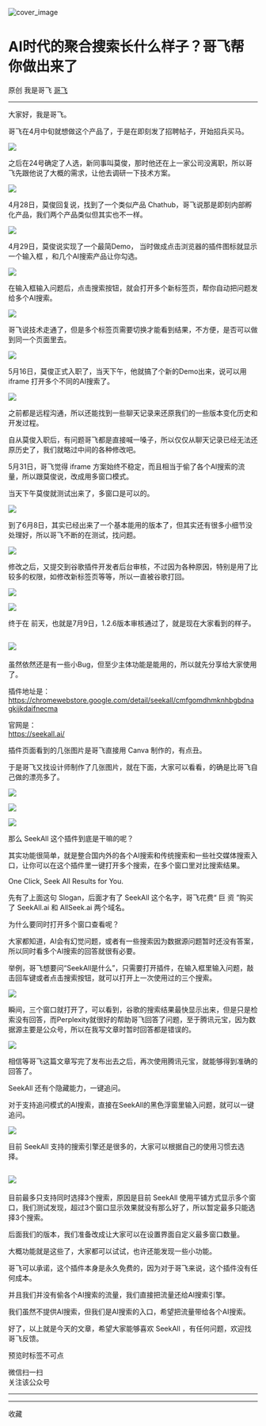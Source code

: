![cover_image](https://mmbiz.qpic.cn/sz_mmbiz_jpg/LBrX00GQeicvvynJa2lDsT2DtwHs2lzCVrCN60ibia55lRq8qrsbXO79ESRRlv7R5yf1iaX5HnYrFFnSgxzfzdibauA/0?wx_fmt=jpeg)

#  AI时代的聚合搜索长什么样子？哥飞帮你做出来了

原创  我是哥飞  [ 哥飞 ](javascript:void\(0\);)

__ _ _ _ _

大家好，我是哥飞。

哥飞在4月中旬就想做这个产品了，于是在即刻发了招聘帖子，开始招兵买马。

![](https://mmbiz.qpic.cn/sz_mmbiz_jpg/LBrX00GQeicvvynJa2lDsT2DtwHs2lzCViarzPz7yH66RcHl346ibXW5vkfKmNqbMWBETkhdPTwpWOcsOI5U14nDA/640?wx_fmt=jpeg)

之后在24号确定了人选，新同事叫莫俊，那时他还在上一家公司没离职，所以哥飞先跟他说了大概的需求，让他去调研一下技术方案。  

![](https://mmbiz.qpic.cn/sz_mmbiz_jpg/LBrX00GQeicvvynJa2lDsT2DtwHs2lzCVgER0cdse4laaoKdfcqgmWDicgBLGXxZZlL3ichhZx9u3791kLKK4khgA/640?wx_fmt=jpeg)

4月28日，莫俊回复说，找到了一个类似产品 Chathub，哥飞说那是即刻内部孵化产品，我们两个产品类似但其实也不一样。  

![](https://mmbiz.qpic.cn/sz_mmbiz_jpg/LBrX00GQeicvvynJa2lDsT2DtwHs2lzCV3IibM8dw0Rx47TF5SickVoI1njJRGITXd60UeibhLTAFwUeFbUWdtzsEg/640?wx_fmt=jpeg)

4月29日，莫俊说实现了一个最简Demo，  当时做成点击浏览器的插件图标就显示一个输入框  ，和几个AI搜索产品让你勾选。

![](https://mmbiz.qpic.cn/sz_mmbiz_jpg/LBrX00GQeicvvynJa2lDsT2DtwHs2lzCV34DTA0bLib0W93c8w4xf8lLylDuA5FENpgIb2gKrfwbWwxMgwOgD9FA/640?wx_fmt=jpeg)

在输入框输入问题后，点击搜索按钮，就会打开多个新标签页，帮你自动把问题发给多个AI搜索。

![](https://mmbiz.qpic.cn/sz_mmbiz_jpg/LBrX00GQeicvvynJa2lDsT2DtwHs2lzCVSU40t2jTrQTXeicTCOVNn8BIsoShmaftzOhomD0ic1bg8nGJdqZXOBfg/640?wx_fmt=jpeg)

哥飞说技术走通了，但是多个标签页需要切换才能看到结果，不方便，是否可以做到同一个页面里去。

![](https://mmbiz.qpic.cn/sz_mmbiz_jpg/LBrX00GQeicvvynJa2lDsT2DtwHs2lzCVsHk4WaictlicibGsqLezz3wchIJicX6hjkvIzhh1062jCTbxRWPVCxluZA/640?wx_fmt=jpeg)

5月16日，莫俊正式入职了，当天下午，他就搞了个新的Demo出来，说可以用 iframe 打开多个不同的AI搜索了。

![](https://mmbiz.qpic.cn/sz_mmbiz_jpg/LBrX00GQeicvvynJa2lDsT2DtwHs2lzCVHcr9bjiaQuRWXrqhDQyr44OFNib1gd7ZibribPxpGe2icN5HR5w9rCq6EkA/640?wx_fmt=jpeg)

之前都是远程沟通，所以还能找到一些聊天记录来还原我们的一些版本变化历史和开发过程。

自从莫俊入职后，有问题哥飞都是直接喊一嗓子，所以仅仅从聊天记录已经无法还原历史了，我们就略过中间的各种修改吧。

5月31日，哥飞觉得 iframe 方案始终不稳定，而且相当于偷了各个AI搜索的流量，所以跟莫俊说，改成用多窗口模式。  

当天下午莫俊就测试出来了，多窗口是可以的。

![](https://mmbiz.qpic.cn/sz_mmbiz_jpg/LBrX00GQeicvvynJa2lDsT2DtwHs2lzCVa0Nw7Iiat5KrbtIukem4W2xlqkiaKldkNPib4EWeKJnVc6KwbJKHK9SbA/640?wx_fmt=jpeg)

到了6月8日，其实已经出来了一个基本能用的版本了，但其实还有很多小细节没处理好，所以哥飞不断的在测试，找问题。  

![](https://mmbiz.qpic.cn/sz_mmbiz_jpg/LBrX00GQeicvvynJa2lDsT2DtwHs2lzCVCv4NDZFiaNj4r3oLBiaz6w5VlHX5Gov0wF9t5eZWDibsMKPHXHWdMNatg/640?wx_fmt=jpeg)

修改之后，又提交到谷歌插件开发者后台审核，不过因为各种原因，特别是用了比较多的权限，如修改新标签页等等，所以一直被谷歌打回。

![](https://mmbiz.qpic.cn/sz_mmbiz_png/LBrX00GQeicvvynJa2lDsT2DtwHs2lzCVGiag7BxO6Y45dojVrInc6l0Lma4HJhqic5EMyBOefGdYzdggfynt8JMQ/640?wx_fmt=png&from=appmsg)

![](https://mmbiz.qpic.cn/sz_mmbiz_png/LBrX00GQeicvvynJa2lDsT2DtwHs2lzCV3qEsg5pEc66WCbFNpHfSO4GPrVJ6JZkqlOBphL0L6DovibJcjiczZzMw/640?wx_fmt=png&from=appmsg)

终于在  前天，也就是7月9日，1.2.6版本审核通过了，就是现在大家看到的样子。  

![](https://mmbiz.qpic.cn/sz_mmbiz_png/LBrX00GQeicvvynJa2lDsT2DtwHs2lzCVf2TVwpOY2XpEicv5cLCoV4AkhMaxKBofLB1uB3dxy0rXvmK5K4znGhA/640?wx_fmt=png&from=appmsg)  
---  
  
  
虽然依然还是有一些小Bug，但至少主体功能是能用的，所以就先分享给大家使用了。  

插件地址是：  
https://chromewebstore.google.com/detail/seekall/cmfgomdhmknhbgbdnagkijkdaifnecma  
  
官网是：  
https://seekall.ai/

插件页面看到的几张图片是哥飞直接用 Canva 制作的，有点丑。

于是哥飞又找设计师制作了几张图片，就在下面，大家可以看看，的确是比哥飞自己做的漂亮多了。  

![](https://mmbiz.qpic.cn/sz_mmbiz_png/LBrX00GQeicvvynJa2lDsT2DtwHs2lzCVnE5GobY3PywSHJslB3nTUtf5nUSwrqenXsfQDLQWup3jqafws9BwYw/640?wx_fmt=png&from=appmsg)

![](https://mmbiz.qpic.cn/sz_mmbiz_png/LBrX00GQeicvvynJa2lDsT2DtwHs2lzCViahpdEgzVmktuqicYJl6H091cYayqdLWrzgvo8XtvuWz9iaTq9RBJmgYA/640?wx_fmt=png&from=appmsg)

![](https://mmbiz.qpic.cn/sz_mmbiz_png/LBrX00GQeicvvynJa2lDsT2DtwHs2lzCVz5zab6I5fiaRDIpdRvXic12rB2PX28rHiba29j2kkyEG2u42klkWWHGKQ/640?wx_fmt=png&from=appmsg)

那么 SeekAll 这个插件到底是干嘛的呢？

其实功能很简单，就是整合国内外的各个AI搜索和传统搜索和一些社交媒体搜索入口，让你可以在这个插件里一键打开多个搜索，在多个窗口里对比搜索结果。

One Click, Seek All Results for You.  

先有了上面这句 Slogan，后面才有了 SeekAll 这个名字，哥飞花费“  巨  资  ”购买了 SeekAll.ai 和 AllSeek.ai
两个域名。

为什么要同时打开多个窗口查看呢？  

大家都知道，AI会有幻觉问题，或者有一些搜索因为数据源问题暂时还没有答案，所以同时看多个AI搜索的回答就很有必要。

举例，哥飞想要问“SeekAll是什么”，只需要打开插件，在输入框里输入问题，敲击回车键或者点击搜索按钮，就可以打开上一次使用过的三个搜索。  

![](https://mmbiz.qpic.cn/sz_mmbiz_jpg/LBrX00GQeicvvynJa2lDsT2DtwHs2lzCVs7jjbB4KBjsZD4JMxr2u47sFtc9Zn9cYqd663ouNiaVjwZh6lpwjZYg/640?wx_fmt=jpeg)

瞬间，三个窗口就打开了，可以看到，谷歌的搜索结果最快显示出来，但是只是检索没有回答，而Perplexity就很好的帮助哥飞回答了问题，至于腾讯元宝，因为数据源主要是公众号，所以在我写文章时暂时回答都是错误的。

![](https://mmbiz.qpic.cn/sz_mmbiz_png/LBrX00GQeicvvynJa2lDsT2DtwHs2lzCVs7eDxuWZNibrgklgvViaHDT7oJCGgW8oEquz7zKibkRoHzUDZ8vlerHHg/640?wx_fmt=png&from=appmsg)

相信等哥飞这篇文章写完了发布出去之后，再次使用腾讯元宝，就能够得到准确的回答了。

SeekAll 还有个隐藏能力，一键追问。

对于支持追问模式的AI搜索，直接在SeekAll的黑色浮窗里输入问题，就可以一键追问。  

![](https://mmbiz.qpic.cn/sz_mmbiz_png/LBrX00GQeicvvynJa2lDsT2DtwHs2lzCVaktxtg6SLNmr13GL62sJXXCRBB7rhxBHEKlnGU9wBgxomZtje5uEmQ/640?wx_fmt=png&from=appmsg)

目前 SeekAll 支持的搜索引擎还是很多的，大家可以根据自己的使用习惯去选择。

![](https://mmbiz.qpic.cn/sz_mmbiz_png/LBrX00GQeicvvynJa2lDsT2DtwHs2lzCVZ8anLNRVibfDNEGTLoF0Y2499Mw0CLMOPfnV9fwQ6Yia0Js84uYNrmqg/640?wx_fmt=png&from=appmsg)  
---  
目前最多只支持同时选择3个搜索，原因是目前 SeekAll
使用平铺方式显示多个窗口，我们测试发现，超过3个窗口显示效果就没有那么好了，所以暂定最多只能选择3个搜索。  

后面我们的版本，我们准备改成让大家可以在设置界面自定义最多窗口数量。  

大概功能就是这些了，大家都可以试试，也许还能发现一些小功能。  

哥飞可以承诺，这个插件本身是永久免费的，因为对于哥飞来说，这个插件没有任何成本。

并且我们并没有偷各个AI搜索的流量，我们直接把流量还给AI搜索引擎。

我们虽然不提供AI搜索，但我们是AI搜索的入口，希望把流量带给各个AI搜索。

好了，以上就是今天的文章，希望大家能够喜欢 SeekAll ，有任何问题，欢迎找哥飞反馈。  

预览时标签不可点

微信扫一扫  
关注该公众号





****



****



  收藏


